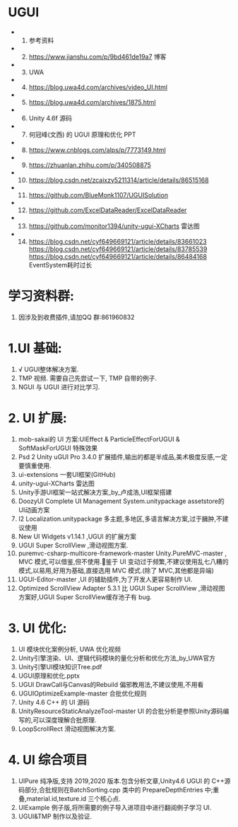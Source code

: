 



# UGUI

* 1. 参考资料

* 2. https://www.jianshu.com/p/9bd461de19a7  博客
* 3. UWA
* 4. https://blog.uwa4d.com/archives/video_UI.html
* 5. https://blog.uwa4d.com/archives/1875.html
* 6. Unity 4.6f 源码
* 7. 何冠峰(文西) 的 UGUI 原理和优化 PPT


* 8. https://www.cnblogs.com/alps/p/7773149.html 
* 9. https://zhuanlan.zhihu.com/p/340508875
* 10. https://blog.csdn.net/zcaixzy5211314/article/details/86515168
* 11. https://github.com/BlueMonk1107/UGUISolution
* 12. https://github.com/ExcelDataReader/ExcelDataReader
* 13. https://github.com/monitor1394/unity-ugui-XCharts  雷达图    
* 14. https://blog.csdn.net/cyf649669121/article/details/83661023
     https://blog.csdn.net/cyf649669121/article/details/83785539
     https://blog.csdn.net/cyf649669121/article/details/86484168
     EventSystem耗时过长


# 学习资料群:  
1. 因涉及到收费插件,请加QQ 群:861960832

# 1.UI 基础:  
1. √ UGUI整体解决方案.
2. TMP 视频.  需要自己先尝试一下, TMP 自带的例子.
3. NGUI 与 UGUI 进行对比学习.


# 2. UI 扩展:
1. mob-sakai的 UI 方案:UIEffect & ParticleEffectForUGUI & SoftMaskForUGUI 特殊效果
2. Psd 2 Unity uGUI Pro 3.4.0 扩展插件,输出的都是半成品,美术极度反感,一定要慎重使用.
3. ui-extensions 一套UI框架(GitHub)
4. unity-ugui-XCharts 雷达图
5. Unity手游UI框架一站式解决方案_by_卢成浩,UI框架搭建
6. DoozyUI Complete UI Management System.unitypackage  assetstore的 UI动画方案
7. I2 Localization.unitypackage 多主题,多地区,多语言解决方案,过于臃肿,不建议使用
8. New UI Widgets v1.14.1 ,UGUI 的扩展方案
9. UGUI Super ScrollView ,滑动视图方案.
10. puremvc-csharp-multicore-framework-master Unity.PureMVC-master ,  MVC 模式,可以借鉴,但不使用.鉴于 UI 变动过于频繁,不建议使用乱七八糟的模式,以易用,好用为基础,直接选用 MVC 模式.(除了 MVC,其他都是异端)
11. UGUI-Editor-master ,UI 的辅助插件,为了开发人更容易制作 UI.
12. Optimized ScrollView Adapter 5.3.1 比 UGUI Super ScrollView ,滑动视图方案好,UGUI Super ScrollView缓存池子有 bug.

# 3. UI 优化: 
1. UI 模块优化案例分析, UWA 优化视频
2. Unity引擎渲染、UI、逻辑代码模块的量化分析和优化方法_by_UWA官方 
3. Unity引擎UI模块知识Tree.pdf
4. UGUI原理和优化.pptx
5. UGUI DrawCall与Canvas的Rebuild  偏邪教用法,不建议使用,不用看
6. UGUIOptimizeExample-master 合批优化规则
7. Unity 4.6 C++ 的 UI 源码
8. UnityResourceStaticAnalyzeTool-master UI 的合批分析是参照Unity源码编写的,可以深度理解合批原理.
9. LoopScrollRect 滑动视图解决方案.



# 4. UI 综合项目
1. UIPure 纯净版,支持 2019,2020 版本.包含分析文章,Unity4.6 UGUI 的 C++源码部分,合批规则在BatchSorting.cpp 类中的 PrepareDepthEntries 中;重叠,material.id,texture.id 三个核心点.
2. UIExample 例子版,将所需要的例子导入进项目中进行翻阅例子学习 UI.
3. UGUI&TMP 制作以及验证.
